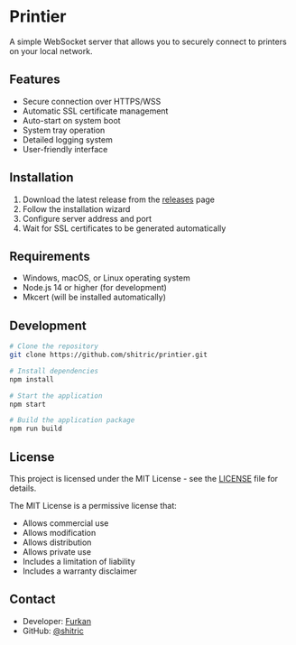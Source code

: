 # Printier

A simple WebSocket server that allows you to securely connect to printers on your local network.

## Features

- Secure connection over HTTPS/WSS
- Automatic SSL certificate management
- Auto-start on system boot
- System tray operation
- Detailed logging system
- User-friendly interface

## Installation

1. Download the latest release from the [releases](https://github.com/shitric/printier/releases) page
2. Follow the installation wizard
3. Configure server address and port
4. Wait for SSL certificates to be generated automatically

## Requirements

- Windows, macOS, or Linux operating system
- Node.js 14 or higher (for development)
- Mkcert (will be installed automatically)

## Development

```bash
# Clone the repository
git clone https://github.com/shitric/printier.git

# Install dependencies
npm install

# Start the application
npm start

# Build the application package
npm run build
```

## License

This project is licensed under the MIT License - see the [LICENSE](LICENSE) file for details.

The MIT License is a permissive license that:
- Allows commercial use
- Allows modification
- Allows distribution
- Allows private use
- Includes a limitation of liability
- Includes a warranty disclaimer

## Contact

- Developer: [Furkan](https://furkan.kim)
- GitHub: [@shitric](https://github.com/shitric) 